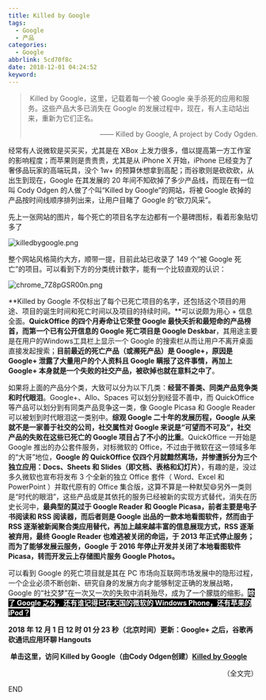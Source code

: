 ```yaml
---
title: Killed by Google
tags:
  - Google
  - 产品
categories:
  - Google
abbrlink: 5cd70f8c
date: 2018-12-01 04:24:52
keyword:
---
```


> <i class="fa fa-quote-left fa-3x fa-pull-left"></i>&nbsp;Killed by Google，这里，记载着每一个被 Google 亲手杀死的应用和服务。这些产品大多已消失在 Google 的发展过程中，现在，有人主动站出来，重新为它们正名。  
>
><p style="text-align:right">——&nbsp;Killed by Google, A project by Cody Ogden.</p>

经常有人说微软是买买买，尤其是在 XBox 上发力很多，借以提高第一方工作室的影响程度；而苹果则是贵贵贵，尤其是从 iPhone X 开始，iPhone 已经变为了奢侈品玩家的高端玩具，没个 1w+ 的预算休想拿到高配；而谷歌则是砍砍砍，从出生到现在，Google 在其发展的 20 年间不知砍掉了多少产品线，而现在有一位叫 Cody Odgen 的人做了个叫“Killed by Google”的网站，将被 Google 砍掉的产品按时间线顺序排列出来，让用户目睹了 Google 的“砍刀风采”。 <!--more-->  

先上一张网站的图片，每个死亡的项目名字左边都有一个墓碑图标，看着形象贴切多了   

![killedbygoogle.png](https://i.loli.net/2018/12/01/5c01f504d37a5.png "Killed by Google的主页")

整个网站风格简约大方，顺带一提，目前此站已收录了 149 个“被 Google 死亡”的项目。可以看到下方的分类统计数字，能有一个比较直观的认识：  

![chrome_7Z8pGSR00n.png](https://storage.live.com/items/5582C1D07E2893FB!133078?authkey=APiqr1tjl5KIc1Q "确实...很直观")  

**Killed by Google 不仅标出了每个已死亡项目的名字，还包括这个项目的用途、项目的诞生时间和死亡时间以及项目的持续时间。**可以说颇为用心 + 信息全面。**QuickOffice 的四个月寿命让它荣登 Google 最快夭折和最短命的产品榜首，而第一个已有公开信息的 Google 死亡项目是 Google Deskbar**，其用途主要是在用户的Windows工具栏上显示一个 Google 的搜索栏从而让用户不离开桌面直接发起搜索；**目前最近的死亡产品（或濒死产品）是 Google+，原因是 Google+ 泄露了大量用户的个人资料且 Google 瞒报了这件事情，再加上 Google+ 本身就是一个失败的社交产品，被砍掉也就在意料之中了**。  

如果将上面的产品分个类，大致可以分为以下几类：**经营不善类、同类产品竞争类和时代眼泪**。Google+、Allo、Spaces 可以划分到经营不善中，而 QuickOffice 等产品可以划分到有同类产品竞争这一类，像 Google Picasa 和 Google Reader 可以被划到时代眼泪这一类别中。**综观 Google 二十年的发展历程，Google 从来就不是一家善于社交的公司，社交属性对 Google 来说是“可望而不可及”，社交产品的失败在这些已死亡的 Google 项目占了不小的比重**。QuickOffice 一开始是 Google 推出的办公套件服务，对标微软的 Office，不过由于微软在这一领域多年的“大哥”地位，**Google 的 QuickOffice 仅四个月就黯然离场，并惨遭拆分为三个独立应用：Docs、Sheets 和 Slides（即文档、表格和幻灯片）**，有趣的是，没过多久微软也宣布将发布 3 个全新的独立 Office 套件（ Word、Excel 和 PowerPoint ）并取代原有的 Office 集合版，这算不算是一种默契😄另外一类则是“时代的眼泪”，这些产品或是其依托的服务已经被新的实现方式替代，消失在历史长河中，**最典型的莫过于 Google Reader 和 Google Picasa，前者主要是电子书阅读和 RSS 阅读器，而后者则是 Google 出品的一款本地看图软件，然而由于 RSS 逐渐被新闻聚合类应用替代，再加上越来越丰富的信息展现方式，RSS 逐渐被弃用，最终 Google Reader 也难逃被关闭的命运，于 2013 年正式停止服务；而为了能够发展云服务，Google 于 2016 年停止开发并关闭了本地看图软件 Picasa，转而开发云上存储图片服务 Google Photos。**  

可以看到 Google 的死亡项目就是其在 PC 市场向互联网市场发展中的隐形过程，一个企业必须不断创新、研究自身的发展方向才能够制定正确的发展战略，Google 的“社交梦”在一次又一次的失败中消耗殆尽，成为了一个朦胧的缩影。<span style="background:black;color:white">**除了 Google 之外，还有谁记得已在天国的微软的 Windows Phone，还有苹果的 iPod？**</span>  

**2018 年 12 月 1 日 12 时 01 分 23 秒（北京时间）更新：Google+ 之后，谷歌再砍通讯应用环聊 Hangouts** 

<i class="fas fa-globe-asia"></i>&nbsp;**单击这里，访问 Killed by Google（由Cody Odgen创建）[Killed by Google](https://killedbygoogle.com/)** 

<p style="text-align:right">（全文完）</p>   
END
